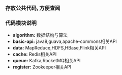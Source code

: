 ### 存放公共代码, 方便查阅

### 代码模块说明
- **algorithm:** 数据结构与算法
- **basic-api:** java8,guava,apache-commons相关API   
- **data:** MapReduce,HDFS,HBase,Flink相关API
- **cache:** Redis相关API  
- **queue:** Kafka,RocketMQ相关API
- **register:** Zookeeper相关API
